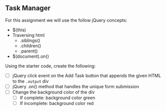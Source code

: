 ## Task Manager

For this assignment we will use the follow jQuery concepts:

  * $(this)
  * Traversing html
    * .siblings()
    * .children()
    * .parent()
  * $(document).on()

Using the starter code, create the following:
 - [ ] jQuery click event on the Add Task button that appends the given HTML to the `.output` div
 - [ ] jQuery .on() method that handles the unique form submission
 - [ ] Change the background color of the div
   - [ ] If complete: background color green
   - [ ] If incomplete: background color red

